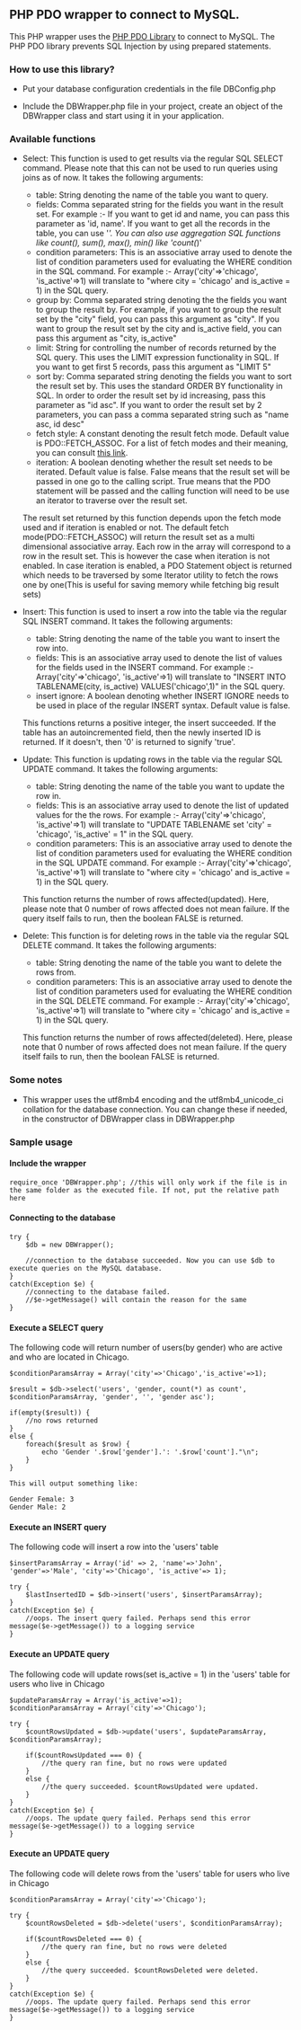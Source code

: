 ## PHP PDO wrapper to connect to MySQL.

This PHP wrapper uses the [PHP PDO Library](http://php.net/manual/en/book.pdo.php) to connect to MySQL. The PHP PDO library prevents SQL Injection by using prepared statements.

### How to use this library?

* Put your database configuration credentials in the file DBConfig.php

* Include the DBWrapper.php file in your project, create an object of the DBWrapper class and start using it in your application.

### Available functions

* Select: This function is used to get results via the regular SQL SELECT command. Please note that this can not be used to run queries using joins as of now. It takes the following arguments:

    * table: String denoting the name of the table you want to query.
    * fields: Comma separated string for the fields you want in the result set. For example :- If you want to get id and name, you can pass this parameter as 'id, name'. If you want to get all the records in the table, you can use '*'. You can also use aggregation SQL functions like count(), sum(), max(), min() like 'count(*)'
    * condition parameters: This is an associative array used to denote the list of condition parameters used for evaluating the WHERE condition in the SQL command. For example :- Array('city'=>'chicago', 'is_active'=>1) will translate to "where city = 'chicago' and is_active = 1) in the SQL query.
    * group by: Comma separated string denoting the the fields you want to group the result by. For example, if you want to group the result set by the "city" field, you can pass this argument as "city". If you want to group the result set by the city and is_active field, you can pass this argument as "city, is_active"
    * limit: String for controlling the number of records returned by the SQL query. This uses the LIMIT expression functionality in SQL. If you want to get first 5 records, pass this argument as "LIMIT 5"
    * sort by: Comma separated string denoting the fields you want to sort the result set by. This uses the standard ORDER BY functionality in SQL. In order to order the result set by id increasing, pass this parameter as "id asc". If you want to order the result set by 2 parameters, you can pass a comma separated string such as "name asc, id desc"
    * fetch style: A constant denoting the result fetch mode. Default value is PDO::FETCH_ASSOC. For a list of fetch modes and their meaning, you can consult [this link](http://php.net/manual/en/pdostatement.fetch.php).
    * iteration: A boolean denoting whether the result set needs to be iterated. Default value is false. False means that the result set will be passed in one go to the calling script. True means that the PDO statement will be passed and the calling function will need to be use an iterator to traverse over the result set.
    
    The result set returned by this function depends upon the fetch mode used and if iteration is enabled or not. The default fetch mode(PDO::FETCH_ASSOC) will return the result set as a multi dimensional associative array. Each row in the array will correspond to a row in the result set. This is however the case when iteration is not enabled. In case iteration is enabled, a PDO Statement object is returned which needs to be traversed by some Iterator utility to fetch the rows one by one(This is useful for saving memory while fetching big result sets)
    
* Insert: This function is used to insert a row into the table via the regular SQL INSERT command. It takes the following arguments:

    * table: String denoting the name of the table you want to insert the row into.
    * fields: This is an associative array used to denote the list of values for the fields used in the INSERT command. For example :- Array('city'=>'chicago', 'is_active'=>1) will translate to "INSERT INTO TABLENAME(city, is_active) VALUES('chicago',1)" in the SQL query.
    * insert ignore: A boolean denoting whether INSERT IGNORE needs to be used in place of the regular INSERT syntax. Default value is false.
    
    This functions returns a positive integer, the insert succeeded. If the table has an autoincremented field, then the newly inserted ID is returned. If it doesn't, then '0' is returned to signify 'true'.
    
* Update: This function is updating rows in the table via the regular SQL UPDATE command. It takes the following arguments:

    * table: String denoting the name of the table you want to update the row in.
    * fields: This is an associative array used to denote the list of updated values for the the rows. For example :- Array('city'=>'chicago', 'is_active'=>1) will translate to "UPDATE TABLENAME set 'city' = 'chicago', 'is_active' = 1" in the SQL query.
    * condition parameters: This is an associative array used to denote the list of condition parameters used for evaluating the WHERE condition in the SQL UPDATE command. For example :- Array('city'=>'chicago', 'is_active'=>1) will translate to "where city = 'chicago' and is_active = 1) in the SQL query.
    
    This function returns the number of rows affected(updated). Here, please note that 0 number of rows affected does not mean failure. If the query itself fails to run, then the boolean FALSE is returned.
    
* Delete: This function is for deleting rows in the table via the regular SQL DELETE command. It takes the following arguments:

    * table: String denoting the name of the table you want to delete the rows from.
    * condition parameters: This is an associative array used to denote the list of condition parameters used for evaluating the WHERE condition in the SQL DELETE command. For example :- Array('city'=>'chicago', 'is_active'=>1) will translate to "where city = 'chicago' and is_active = 1) in the SQL query.
    
    This function returns the number of rows affected(deleted). Here, please note that 0 number of rows affected does not mean failure. If the query itself fails to run, then the boolean FALSE is returned.
    

### Some notes

* This wrapper uses the utf8mb4 encoding and the utf8mb4_unicode_ci collation for the database connection. You can change these if needed, in the constructor of DBWrapper class in DBWrapper.php

### Sample usage

#### Include the wrapper

```
require_once 'DBWrapper.php'; //this will only work if the file is in the same folder as the executed file. If not, put the relative path here
```

#### Connecting to the database

```
try {
    $db = new DBWrapper();

    //connection to the database succeeded. Now you can use $db to execute queries on the MySQL database.
}
catch(Exception $e) {
    //connecting to the database failed.
    //$e->getMessage() will contain the reason for the same
}
```

#### Execute a SELECT query

The following code will return number of users(by gender) who are active and who are located in Chicago.

```
$conditionParamsArray = Array('city'=>'Chicago','is_active'=>1);

$result = $db->select('users', 'gender, count(*) as count', $conditionParamsArray, 'gender', '', 'gender asc');

if(empty($result)) {
    //no rows returned
}
else {
    foreach($result as $row) {
        echo 'Gender '.$row['gender'].': '.$row['count']."\n";
    }
}

This will output something like:

Gender Female: 3
Gender Male: 2
```

#### Execute an INSERT query

The following code will insert a row into the 'users' table

```
$insertParamsArray = Array('id' => 2, 'name'=>'John', 'gender'=>'Male', 'city'=>'Chicago', 'is_active'=> 1);

try {
    $lastInsertedID = $db->insert('users', $insertParamsArray);
}
catch(Exception $e) {
    //oops. The insert query failed. Perhaps send this error message($e->getMessage()) to a logging service
}

```

#### Execute an UPDATE query

The following code will update rows(set is_active = 1) in the 'users' table for users who live in Chicago

```
$updateParamsArray = Array('is_active'=>1);
$conditionParamsArray = Array('city'=>'Chicago');

try {
    $countRowsUpdated = $db->update('users', $updateParamsArray, $conditionParamsArray);

    if($countRowsUpdated === 0) {
        //the query ran fine, but no rows were updated
    }
    else {
        //the query succeeded. $countRowsUpdated were updated.
    }
}
catch(Exception $e) {
    //oops. The update query failed. Perhaps send this error message($e->getMessage()) to a logging service
}

```

#### Execute an UPDATE query

The following code will delete rows from the 'users' table for users who live in Chicago

```
$conditionParamsArray = Array('city'=>'Chicago');

try {
    $countRowsDeleted = $db->delete('users', $conditionParamsArray);

    if($countRowsDeleted === 0) {
        //the query ran fine, but no rows were deleted
    }
    else {
        //the query succeeded. $countRowsDeleted were deleted.
    }
}
catch(Exception $e) {
    //oops. The update query failed. Perhaps send this error message($e->getMessage()) to a logging service
}

```
